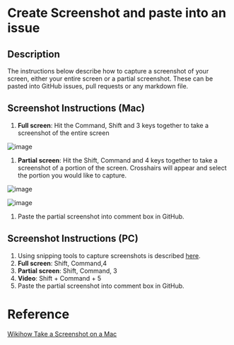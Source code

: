 # Create Screenshot and paste into an issue

## Description
The instructions below describe how to capture a screenshot of your screen, either your entire screen or a partial screenshot. These can be pasted into GitHub issues, pull requests or any markdown file. 

## Screenshot Instructions (Mac)
1. **Full screen**: Hit the Command, Shift and 3 keys together to take a screenshot of the entire screen

![image](https://user-images.githubusercontent.com/6722114/181063086-d14b3e28-9d25-4464-b575-ae58b69ef395.png)

1. **Partial screen**: Hit the Shift, Command and 4 keys together to take a screenshot of a portion of the screen. Crosshairs will appear and select the portion you would like to capture.

![image](https://user-images.githubusercontent.com/6722114/181063417-b991c80e-676a-4005-a449-cdc23d728820.png)

![image](https://user-images.githubusercontent.com/6722114/181063353-c96be768-0763-402b-8a0b-811ad41fb808.png)

1. Paste the partial screenshot into comment box in GitHub.

## Screenshot Instructions (PC)
1. Using snipping tools to capture screenshots is described [here](https://support.microsoft.com/en-us/windows/use-snipping-tool-to-capture-screenshots-00246869-1843-655f-f220-97299b865f6b).
1. **Full screen**: Shift, Command,4 
1. **Partial screen**: Shift, Command, 3 
1. **Video**: Shift + Command + 5
1. Paste the partial screenshot into comment box in GitHub.

# Reference
[Wikihow Take a Screenshot on a Mac](https://www.wikihow.com/Take-a-Screenshot-on-a-Mac)
